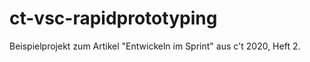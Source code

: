 # ct-vsc-rapidprototyping

Beispielprojekt zum Artikel "Entwickeln im Sprint" aus c't 2020, Heft 2.
